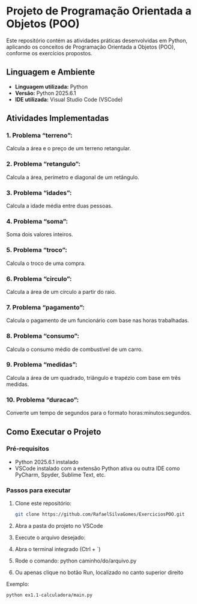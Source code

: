 # Projeto de Programação Orientada a Objetos (POO)

Este repositório contém as atividades práticas desenvolvidas em Python, aplicando os conceitos de Programação Orientada a Objetos (POO), conforme os exercícios propostos.

## Linguagem e Ambiente

- **Linguagem utilizada:** Python
- **Versão:** Python 2025.6.1
- **IDE utilizada:** Visual Studio Code (VSCode)

## Atividades Implementadas

### 1. Problema “terreno”: 
  Calcula a área e o preço de um terreno retangular.
  
### 2. Problema “retangulo”: 
  Calcula a área, perímetro e diagonal de um retângulo.

### 3. Problema “idades”: 
  Calcula a idade média entre duas pessoas.

### 4. Problema “soma”: 
  Soma dois valores inteiros.

### 5.  Problema “troco”: 
  Calcula o troco de uma compra.

### 6. Problema “circulo”: 
  Calcula a área de um círculo a partir do raio.

### 7. Problema “pagamento”: 
  Calcula o pagamento de um funcionário com base nas horas trabalhadas.

### 8. Problema “consumo”: 
  Calcula o consumo médio de combustível de um carro.

### 9. Problema “medidas”: 
  Calcula a área de um quadrado, triângulo e trapézio com base em três medidas.

### 10. Problema “duracao”: 
  Converte um tempo de segundos para o formato horas:minutos:segundos.

## Como Executar o Projeto

### Pré-requisitos

- Python 2025.6.1 instalado
- VSCode instalado com a extensão Python ativa ou outra IDE como PyCharm, Spyder, Sublime Text, etc.
  
### Passos para executar

1. Clone este repositório:
   ```bash
   git clone https://github.com/RafaelSilvaGomes/ExerciciosPOO.git
2. Abra a pasta do projeto no VSCode

3. Execute o arquivo desejado:

4. Abra o terminal integrado (Ctrl + `)

5. Rode o comando:
python caminho/do/arquivo.py

6. Ou apenas clique no botão Run, localizado no canto superior direito
   
Exemplo:
  ```bash
  python ex1.1-calculadora/main.py


   

